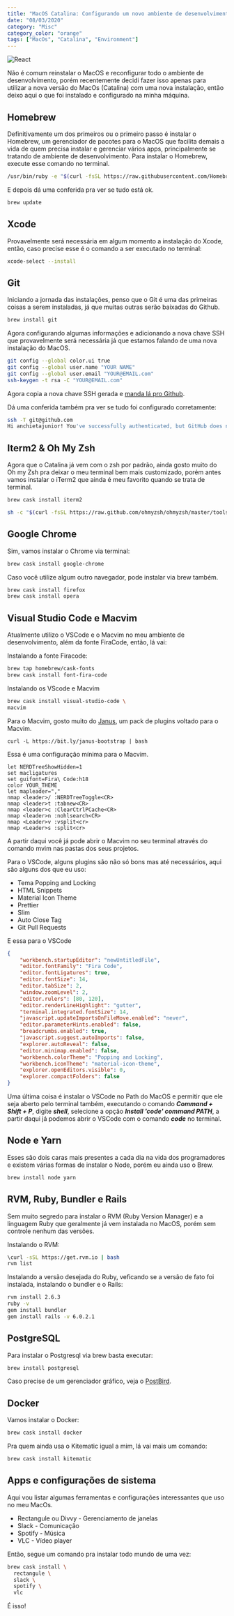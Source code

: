 ```yaml
---
title: "MacOS Catalina: Configurando um novo ambiente de desenvolvimento"
date: "08/03/2020"
category: "Misc"
category_color: "orange"
tags: ["MacOs", "Catalina", "Environment"]
---
```


![React](./macoscatalina.png)

Não é comum reinstalar o MacOS e reconfigurar todo o ambiente de desenvolvimento, 
porém recentemente decidi fazer isso apenas para utilizar a nova versão do MacOs (Catalina)
com uma nova instalação, então deixo aqui o que foi instalado e configurado na minha máquina.

## Homebrew

Definitivamente um dos primeiros ou o primeiro passo é instalar o Homebrew, um gerenciador de
pacotes para o MacOS que facilita demais a vida de quem precisa instalar e gerenciar vários
apps, principalmente se tratando de ambiente de desenvolvimento. Para instalar o Homebrew, 
execute esse comando no terminal.

```sh
/usr/bin/ruby -e "$(curl -fsSL https://raw.githubusercontent.com/Homebrew/install/master/install)"
```

E depois dá uma conferida pra ver se tudo está ok.

```sh
brew update
```

## Xcode

Provavelmente será necessária em algum momento a instalação do Xcode, então, caso precise
esse é o comando a ser executado no terminal:

```sh
xcode-select --install
```

## Git

Iniciando a jornada das instalações, penso que o Git é uma das primeiras coisas a serem instaladas, já que muitas outras serão baixadas do Github.

```sh
brew install git
```

Agora configurando algumas informações e adicionando a nova chave SSH que provavelmente será
necessária já que estamos falando de uma nova instalação do MacOS.

```sh
git config --global color.ui true
git config --global user.name "YOUR NAME"
git config --global user.email "YOUR@EMAIL.com"
ssh-keygen -t rsa -C "YOUR@EMAIL.com"
```

Agora copia a nova chave SSH gerada e [manda lá pro Github](https://github.com/settings/ssh).

Dá uma conferida também pra ver se tudo foi configurado corretamente:

```sh
ssh -T git@github.com
Hi anchietajunior! You've successfully authenticated, but GitHub does not provide shell access.
```

## Iterm2 & Oh My Zsh

Agora que o Catalina já vem com o zsh por padrão, ainda gosto muito do Oh my Zsh pra deixar o meu terminal bem
mais customizado, porém antes vamos instalar o iTerm2 que ainda é meu favorito quando se trata de terminal.

```sh
brew cask install iterm2
```

```sh
sh -c "$(curl -fsSL https://raw.github.com/ohmyzsh/ohmyzsh/master/tools/install.sh)"
```

## Google Chrome

Sim, vamos instalar o Chrome via terminal:

```sh
brew cask install google-chrome
```

Caso você utilize algum outro navegador, pode instalar via brew também.

```sh
brew cask install firefox
brew cask install opera
```

## Visual Studio Code e Macvim

Atualmente utilizo o VSCode e o Macvim no meu ambiente de desenvolvimento, além da fonte FiraCode, então, lá vai:

Instalando a fonte Firacode:

```sh
brew tap homebrew/cask-fonts
brew cask install font-fira-code
```

Instalando os VScode e Macvim

```sh
brew cask install visual-studio-code \
macvim
```

Para o Macvim, gosto muito do [Janus](https://github.com/carlhuda/janus), um pack de plugins voltado para o Macvim.

```
curl -L https://bit.ly/janus-bootstrap | bash
```

Essa é uma configuração mínima para o Macvim.

```vim
let NERDTreeShowHidden=1
set macligatures
set guifont=Fira\ Code:h18
color YOUR_THEME
let mapleader=","
nmap <leader>/ :NERDTreeToggle<CR>
nmap <leader>t :tabnew<CR>
nmap <leader>c :ClearCtrlPCache<CR>
nmap <leader>n :nohlsearch<CR>
nmap <Leader>v :vsplit<cr>
nmap <Leader>s :split<cr>
```

A partir daqui você já pode abrir o Macvim no seu terminal através do comando mvim nas pastas dos seus projetos.

Para o VSCode, alguns plugins são não só bons mas até necessários, aqui são alguns dos que eu uso:

- Tema Popping and Locking
- HTML Snippets
- Material Icon Theme
- Prettier
- Slim
- Auto Close Tag
- Git Pull Requests

E essa para o VSCode

```json
{
    "workbench.startupEditor": "newUntitledFile",
    "editor.fontFamily": "Fira Code",
    "editor.fontLigatures": true,
    "editor.fontSize": 14,
    "editor.tabSize": 2,
    "window.zoomLevel": 2,
    "editor.rulers": [80, 120],
    "editor.renderLineHighlight": "gutter",
    "terminal.integrated.fontSize": 14,
    "javascript.updateImportsOnFileMove.enabled": "never",
    "editor.parameterHints.enabled": false,
    "breadcrumbs.enabled": true,
    "javascript.suggest.autoImports": false,
    "explorer.autoReveal": false,
    "editor.minimap.enabled": false,
    "workbench.colorTheme": "Popping and Locking",
    "workbench.iconTheme": "material-icon-theme",
    "explorer.openEditors.visible": 0,
    "explorer.compactFolders": false
}
```

Uma última coisa é instalar o VSCode no Path do MacOS e permitir que ele seja aberto pelo terminal também, executando o comando ***Command + Shift + P***, digite ***shell***, selecione a opção ***Install 'code' command PATH***, a partir daqui já podemos abrir o VSCode com o comando ***code*** no terminal.

## Node e Yarn

Esses são dois caras mais presentes a cada dia na vida dos programadores e existem várias formas de instalar o Node, porém eu ainda uso o Brew.

```sh
brew install node yarn
```

## RVM, Ruby, Bundler e Rails

Sem muito segredo para instalar o RVM (Ruby Version Manager) e a linguagem Ruby que geralmente
já vem instalada no MacOS, porém sem controle nenhum das versões.

Instalando o RVM:

```sh
\curl -sSL https://get.rvm.io | bash
rvm list
```

Instalando a versão desejada do Ruby, veficando se a versão de fato foi instalada, instalando o bundler e o Rails:

```sh
rvm install 2.6.3
ruby -v
gem install bundler
gem install rails -v 6.0.2.1
```

## PostgreSQL

Para instalar o Postgresql via brew basta executar:

```sh
brew install postgresql
```

Caso precise de um gerenciador gráfico, veja o [PostBird](https://www.electronjs.org/apps/postbird).

## Docker

Vamos instalar o Docker:

```sh
brew cask install docker
```

Pra quem ainda usa o Kitematic igual a mim, lá vai mais um comando:

```sh
brew cask install kitematic
```

## Apps e configurações de sistema

Aqui vou listar algumas ferramentas e configurações interessantes que uso no meu MacOs.

- Rectangule ou Divvy - Gerenciamento de janelas
- Slack - Comunicação
- Spotify - Música
- VLC - Vídeo player

Então, segue um comando pra instalar todo mundo de uma vez:

```sh
brew cask install \
  rectangule \
  slack \
  spotify \
  vlc
```

É isso!